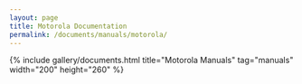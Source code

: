 ```yaml
---
layout: page
title: Motorola Documentation
permalink: /documents/manuals/motorola/
---
```


{% include gallery/documents.html title="Motorola Manuals" tag="manuals" width="200" height="260" %}

